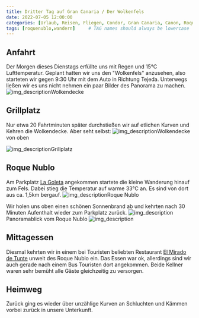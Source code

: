 ```yaml
---
title: Dritter Tag auf Gran Canaria / Der Wolkenfels
date: 2022-07-05 12:00:00
categories: [Urlaub, Reisen, Fliegen, Condor, Gran Canaria, Canon, Roque Nublo]
tags: [roquenublo,wandern]     # TAG names should always be lowercase
---
```

## Anfahrt
Der Morgen dieses Dienstags erfüllte uns mit Regen und 15°C Lufttemperatur. Geplant hatten wir uns den "Wolkenfels" anzusehen, also starteten wir gegen 9:30 Uhr mit dem Auto in Richtung Tejeda. Unterwegs ließen wir es uns nicht nehmen ein paar Bilder des Panorama zu machen.
![img_description](https://images.cstrube.de/web/blog/grancanaria/Gran_Canaria-050065.jpg)Wolkendecke

## Grillplatz
Nur etwa 20 Fahrtminuten später durchstießen wir auf etlichen Kurven und Kehren die Wolkendecke. Aber seht selbst:
![img_description](https://images.cstrube.de/web/blog/grancanaria/Gran_Canaria-050059.jpg)Wolkendecke von oben

![img_description](https://images.cstrube.de/web/blog/grancanaria/Gran_Canaria-050050.jpg)Grillplatz

## Roque Nublo 
Am Parkplatz 
[La Goleta](https://maps.apple.com/?address=GC-600,%2035368%20San%20Bartolom%C3%A9%20de%20Tirajana,%20Las%20Palmas,%20Spanien&ll=27.965656,-15.601537&q=Stecknadel&_ext=EiYpZyJecQ/2O0Axc+HM/pc2L8A5Y82pKVz4O0BBK0UE42IxL8BQBA%3D%3D) angekommen startete die kleine Wanderung hinauf zum Fels. Dabei stieg die Temperatur auf warme 33°C an. Es sind von dort aus ca. 1,5km bergauf.
![img_description](https://images.cstrube.de/web/blog/grancanaria/Gran_Canaria-050015.jpg)Roque Nublo

Wir holen uns oben einen schönen Sonnenbrand ab und kehrten nach 30 Minuten Aufenthalt wieder zum Parkplatz zurück.
![img_description](https://images.cstrube.de/web/blog/grancanaria/Gran_Canaria-0168-1.jpg)Panoramablick vom Roque Nublo
![img_description](https://images.cstrube.de/web/blog/grancanaria/Gran_Canaria-050017.jpg)
## Mittagessen
Diesmal kehrten wir in einem bei Touristen beliebten Restaurant [El Mirado de Tunte](https://maps.apple.com/?address=GC-60,%2035290%20San%20Bartolom%C3%A9%20de%20Tirajana,%20Palmas,%20Spain&auid=10930447208227465689&ll=27.918086,-15.572086&lsp=9902&q=El%20Mirador%20de%20Tunte&_ext=CjIKBQgEEM4BCgQIBRADCgQIBhAUCgQIChAACgQIUhABCgQIVRAOCgQIWRABCgUIpAEQARIkKeulEMjM6jtAMVumfMRtJS/AOYMuhoZC6ztAQaUbY0NjJC/A) unweit des Roque Nublo ein. Das Essen war ok, allerdings sind wir auch gerade nach einem Bus Touristen dort angekommen. Beide Kellner waren sehr bemüht alle Gäste gleichzeitig zu versorgen.
## Heimweg
Zurück ging es wieder über unzählige Kurven an Schluchten und Kämmen vorbei zurück in unsere Unterkunft.
